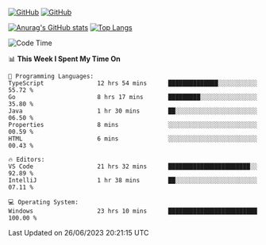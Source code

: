 [![GitHub](https://img.shields.io/github/followers/sharpxk?style=social)](https://github.com/sharpxk) [![GitHub](https://img.shields.io/github/stars/sharpxk?style=social)](https://github.com/sharpxk)

[![Anurag's GitHub stats](https://github-readme-stats-git-masterrstaa-rickstaa.vercel.app/api?username=sharpxk&hide=contribs,prs,issues&show_icons=true&theme=tokyonight)](https://github.com/anuraghazra/github-readme-stats)
[![Top Langs](https://github-readme-stats-git-masterrstaa-rickstaa.vercel.app/api/top-langs/?username=sharpxk&layout=compact&theme=tokyonight)](https://github.com/anuraghazra/github-readme-stats)

<!--START_SECTION:waka-->
![Code Time](http://img.shields.io/badge/Code%20Time-203%20hrs%2056%20mins-blue)

📊 **This Week I Spent My Time On** 

```text
💬 Programming Languages: 
TypeScript               12 hrs 54 mins      ██████████████░░░░░░░░░░░   55.72 % 
Go                       8 hrs 17 mins       █████████░░░░░░░░░░░░░░░░   35.80 % 
Java                     1 hr 30 mins        ██░░░░░░░░░░░░░░░░░░░░░░░   06.50 % 
Properties               8 mins              ░░░░░░░░░░░░░░░░░░░░░░░░░   00.59 % 
HTML                     6 mins              ░░░░░░░░░░░░░░░░░░░░░░░░░   00.43 % 

🔥 Editors: 
VS Code                  21 hrs 32 mins      ███████████████████████░░   92.89 % 
IntelliJ                 1 hr 38 mins        ██░░░░░░░░░░░░░░░░░░░░░░░   07.11 % 

💻 Operating System: 
Windows                  23 hrs 10 mins      █████████████████████████   100.00 % 
```


 Last Updated on 26/06/2023 20:21:15 UTC
<!--END_SECTION:waka-->
